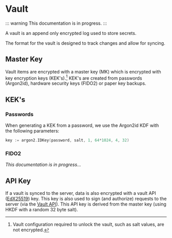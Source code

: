 # Vault

::: warning
This documentation is in progress.
:::

A vault is an append only encrypted log used to store secrets.

The format for the vault is designed to track changes and allow for syncing.

## Master Key

Vault items are encrypted with a master key (MK) which is encrypted with key encryption keys (KEK's).[^1]
KEK's are created from passwords (Argon2id), hardware security keys (FIDO2) or paper key backups.

## KEK's

### Passwords

When generating a KEK from a password, we use the Argon2id KDF with the following parameters:

```go
key := argon2.IDKey(password, salt, 1, 64*1024, 4, 32)
```

### FIDO2

_This documentation is in progress..._

## API Key

If a vault is synced to the server, data is also encrypted with a vault API ([EdX25519](/docs/specs/keys.md)) key. This key is also used to sign (and authorize) requests to the server (via the [Vault API](/docs/restapi/vault.md)).
This API key is derived from the master key (using HKDF with a random 32 byte salt).

[^1]: Vault configuration required to unlock the vault, such as salt values, are not encrypted.
